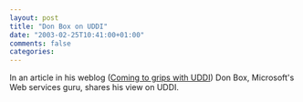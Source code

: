 ```yaml
---
layout: post
title: "Don Box on UDDI"
date: "2003-02-25T10:41:00+01:00"
comments: false
categories: 
---
```


<p>In an article in his weblog (<a href="http://www.gotdotnet.com/team/dbox/spoutlet.aspx?key=2002-07-14T14:37-08:00" title="Don Box's Spoutlet">Coming to grips with UDDI</a>) Don Box, Microsoft's Web services guru, shares his view on UDDI.</p>

